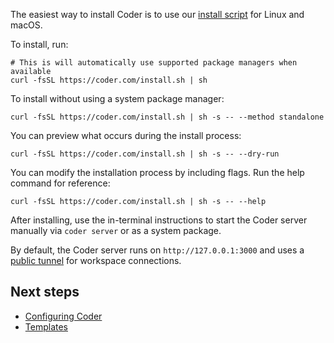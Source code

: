 The easiest way to install Coder is to use our
[install script](https://github.com/coder/coder/blob/main/install.sh) for Linux
and macOS.

To install, run:

```console
# This is will automatically use supported package managers when available
curl -fsSL https://coder.com/install.sh | sh
```

To install without using a system package manager:

```console
curl -fsSL https://coder.com/install.sh | sh -s -- --method standalone
```

You can preview what occurs during the install process:

```console
curl -fsSL https://coder.com/install.sh | sh -s -- --dry-run
```

You can modify the installation process by including flags. Run the help command
for reference:

```console
curl -fsSL https://coder.com/install.sh | sh -s -- --help
```

After installing, use the in-terminal instructions to start the Coder server
manually via `coder server` or as a system package.

By default, the Coder server runs on `http://127.0.0.1:3000` and uses a
[public tunnel](../admin/configure.md#tunnel) for workspace connections.

## Next steps

- [Configuring Coder](../admin/configure.md)
- [Templates](../templates/index.md)
